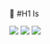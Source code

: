 :muscle: #H1    ls

<img src="https://img.shields.io/badge/Javascript-F7DF1E?style=flat-square&logo=javascript&logoColor=white"/> 
<img src="https://img.shields.io/badge/CSS-1572B6?style=flat-square&logo=css3&logoColor=white"/>
<img src="https://img.shields.io/badge/jQuery-1572B6?style=flat-square&logo=jQuery&logoColor=white"/>
